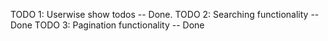 <!-- Next remaining flow -->

TODO 1:
    Userwise show todos -- Done.
TODO 2:
    Searching functionality -- Done
TODO 3:
    Pagination functionality -- Done